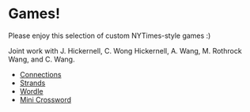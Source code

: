 # Games!
Please enjoy this selection of custom NYTimes-style games :)

Joint work with J. Hickernell, C. Wong Hickernell, A. Wang, M. Rothrock Wang, and C. Wang.

* [Connections](https://connections.swellgarfo.com/game/-NxrawBFTmkbtYN28FkO])
* [Strands](https://customstrandsnyt.com/play/jennyphillip-VerklarteNacht/)
* [Wordle](https://mywordle.strivemath.com/?word=fogdy)
* [Mini Crossword](https://downforacross.com/beta/game/5272736-splob)
